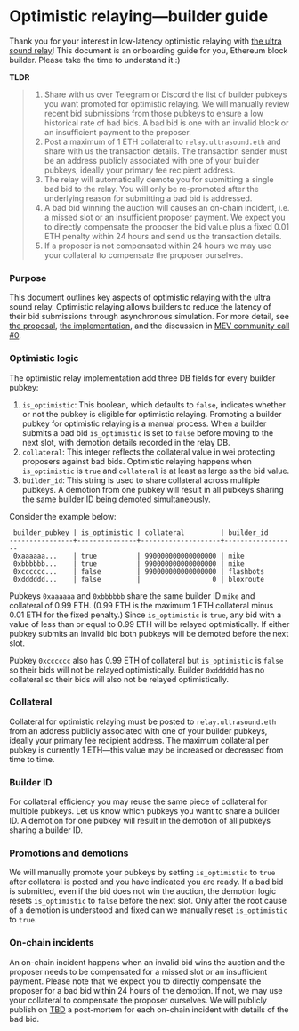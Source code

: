 # Optimistic relaying—builder guide

Thank you for your interest in low-latency optimistic relaying with [the ultra sound relay](https://relay.ultrasound.money)! This document is an onboarding guide for you, Ethereum block builder. Please take the time to understand it :)

**TLDR**

>1. Share with us over Telegram or Discord the list of builder pubkeys you want promoted for optimistic relaying. We will manually review recent bid submissions from those pubkeys to ensure a low historical rate of bad bids. A bad bid is one with an invalid block or an insufficient payment to the proposer.
>2. Post a maximum of 1 ETH collateral to `relay.ultrasound.eth` and share with us the transaction details. The transaction sender must be an address publicly associated with one of your builder pubkeys, ideally your primary fee recipient address.
>3. The relay will automatically demote you for submitting a single bad bid to the relay. You will only be re-promoted after the underlying reason for submitting a bad bid is addressed.
>4. A bad bid winning the auction will causes an on-chain incident, i.e. a missed slot or an insufficient proposer payment. We expect you to directly compensate the proposer the bid value plus a fixed 0.01 ETH penalty within 24 hours and send us the transaction details.
>5. If a proposer is not compensated within 24 hours we may use your collateral to compensate the proposer ourselves.

### Purpose

This document outlines key aspects of optimistic relaying with the ultra sound relay. Optimistic relaying allows builders to reduce the latency of their bid submissions through asynchronous simulation. For more detail, see [the proposal](https://github.com/michaelneuder/opt-relay-docs/blob/main/proposal.md), [the implementation](https://github.com/flashbots/mev-boost-relay/pull/285), and the discussion in [MEV community call #0](https://collective.flashbots.net/t/mev-boost-community-call-0-23-feb-2023/1348).

### Optimistic logic

The optimistic relay implementation add three DB fields for every builder pubkey:

1. `is_optimistic`: This boolean, which defaults to `false`, indicates whether or not the pubkey is eligible for optimistic relaying. Promoting a builder pubkey for optimistic relaying is a manual process. When a builder submits a bad bid `is_optimistic` is set to `false` before moving to the next slot, with demotion details recorded in the relay DB.
2. `collateral`: This integer reflects the collateral value in wei protecting proposers against bad bids. Optimistic relaying happens when `is_optimistic` is `true` and `collateral` is at least as large as the bid value.
3. `builder_id`: This string is used to share collateral across multiple pubkeys. A demotion from one pubkey will result in all pubkeys sharing the same builder ID being demoted simultaneously.

Consider the example below:

```
 builder_pubkey | is_optimistic | collateral         | builder_id
----------------+---------------+--------------------+------------------
 0xaaaaaa...    | true          | 990000000000000000 | mike
 0xbbbbbb...    | true          | 990000000000000000 | mike
 0xcccccc...    | false         | 990000000000000000 | flashbots
 0xdddddd...    | false         |                  0 | bloxroute
```

Pubkeys `0xaaaaaa` and `0xbbbbbb` share the same builder ID `mike` and collateral of 0.99 ETH. (0.99 ETH is the maximum 1 ETH collateral minus 0.01 ETH for the fixed penalty.) Since `is_optimistic` is `true`, any bid with a value of less than or equal to 0.99 ETH will be relayed optimistically. If either pubkey submits an invalid bid both pubkeys will be demoted before the next slot.

Pubkey `0xcccccc` also has 0.99 ETH of collateral but `is_optimistic` is `false` so their bids will not be relayed optimistically. Builder `0xdddddd` has no collateral so their bids will also not be relayed optimistically.

### Collateral

Collateral for optimistic relaying must be posted to `relay.ultrasound.eth` from an address publicly associated with one of your builder pubkeys, ideally your primary fee recipient address. The maximum collateral per pubkey is currently 1 ETH—this value may be increased or decreased from time to time.

### Builder ID

For collateral efficiency you may reuse the same piece of collateral for multiple pubkeys. Let us know which pubkeys you want to share a builder ID. A demotion for one pubkey will result in the demotion of all pubkeys sharing a builder ID.

### Promotions and demotions

We will manually promote your pubkeys by setting `is_optimistic` to `true` after collateral is posted and you have indicated you are ready. If a bad bid is submitted, even if the bid does not win the auction, the demotion logic resets `is_optimistic` to `false` before the next slot. Only after the root cause of a demotion is understood and fixed can we manually reset `is_optimistic` to `true`.

### On-chain incidents

An on-chain incident happens when an invalid bid wins the auction and the proposer needs to be compensated for a missed slot or an insufficient payment. Please note that we expect you to directly compensate the proposer for a bad bid within 24 hours of the demotion. If not, we may use your collateral to compensate the proposer ourselves. We will publicly publish on [TBD](...) a post-mortem for each on-chain incident with details of the bad bid.

<!-- public API for them to check builder status? dashboard on USR? -->
